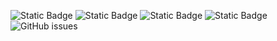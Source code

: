 ![Static Badge](https://img.shields.io/badge/blacklists-60-000000) ![Static Badge](https://img.shields.io/badge/blacklisted-2657676-cc0000) ![Static Badge](https://img.shields.io/badge/whitelisted-2244-00CC00) ![Static Badge](https://img.shields.io/badge/streaming_blacklist-28107-000000) ![GitHub issues](https://img.shields.io/github/issues/fabriziosalmi/blacklists)
